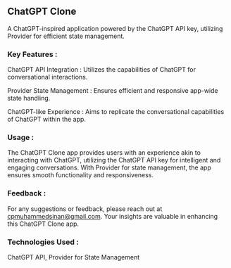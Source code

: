 
## ChatGPT Clone

A ChatGPT-inspired application powered by the ChatGPT API key, utilizing Provider for efficient state management.

### Key Features :

ChatGPT API Integration : Utilizes the capabilities of ChatGPT for conversational interactions.

Provider State Management : Ensures efficient and responsive app-wide state handling.

ChatGPT-like Experience : Aims to replicate the conversational capabilities of ChatGPT within the app.

### Usage :
The ChatGPT Clone app provides users with an experience akin to interacting with ChatGPT, utilizing the ChatGPT API key for intelligent and engaging conversations. With Provider for state management, the app ensures smooth functionality and responsiveness.

### Feedback :
For any suggestions or feedback, please reach out at cpmuhammedsinan@gmail.com. Your insights are valuable in enhancing this ChatGPT Clone app.

### Technologies Used :
ChatGPT API, Provider for State Management
 

